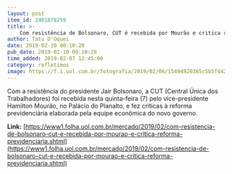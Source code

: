 ```yaml
---
layout: post
item_id: 2481878259
title: >-
    Com resistência de Bolsonaro, CUT é recebida por Mourão e critica reforma previdenciária
author: Tatu D'Oquei
date: 2019-02-10 00:10:28
pub_date: 2019-02-10 00:10:28
time_added: 2019-02-07 12:45:00
category: refletimos
image: https://f.i.uol.com.br/fotografia/2019/02/06/15494920365c5b5f4426c40_1549492036_3x2_rt.jpg
---
```


Com a resistência do presidente Jair Bolsonaro, a CUT (Central Única dos Trabalhadores) foi recebida nesta quinta-feira (7) pelo vice-presidente Hamilton Mourão, no Palácio do Planalto, e fez críticas à reforma previdenciária elaborada pela equipe econômica do novo governo.

**Link:** [https://www1.folha.uol.com.br/mercado/2019/02/com-resistencia-de-bolsonaro-cut-e-recebida-por-mourao-e-critica-reforma-previdenciaria.shtml](https://www1.folha.uol.com.br/mercado/2019/02/com-resistencia-de-bolsonaro-cut-e-recebida-por-mourao-e-critica-reforma-previdenciaria.shtml)

